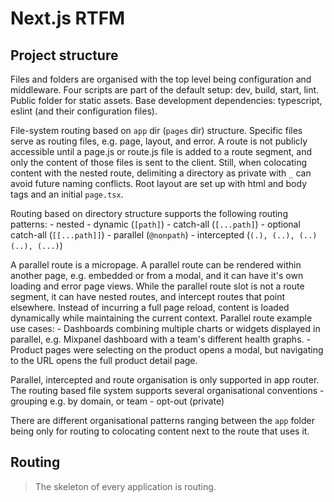 # Next.js RTFM

## Project structure

Files and folders are organised with the top level being configuration and middleware.
Four scripts are part of the default setup: dev, build, start, lint.
Public folder for static assets.
Base development dependencies: typescript, eslint (and their configuration files).

File-system routing based on `app` dir (`pages` dir) structure.
Specific files serve as routing files, e.g. page, layout, and error.
A route is not publicly accessible until a page.js or route.js file is added to a route segment, and only the content of those files is sent to the client.
Still, when colocating content with the nested route, delimiting a directory as private with `_` can avoid future naming conflicts.
Root layout are set up with html and body tags and an initial `page.tsx`.

Routing based on directory structure supports the following routing patterns:
    - nested
    - dynamic (`[path]`)
    - catch-all (`[...path]`)
    - optional catch-all (`[[...path]]`)
    - parallel (`@nonpath`)
    - intercepted (`(.), (..), (..)(..), (...)`)

A parallel route is a micropage.
A parallel route can be rendered within another page, e.g. embedded or from a modal, and it can have it's own loading and error page views.
While the parallel route slot is not a route segment, it can have nested routes, and intercept routes that point elsewhere.
Instead of incurring a full page reload, content is loaded dynamically while maintaining the current context.
Parallel route example use cases:
    - Dashboards combining multiple charts or widgets displayed in parallel, e.g. Mixpanel dashboard with a team's different health graphs.
    - Product pages were selecting on the product opens a modal, but navigating to the URL opens the full product detail page.

Parallel, intercepted and route organisation is only supported in app router.
The routing based file system supports several organisational conventions
    - grouping e.g. by domain, or team
    - opt-out (private)

There are different organisational patterns ranging between the `app` folder being only for routing to colocating content next to the route that uses it.

## Routing

> The skeleton of every application is routing.
